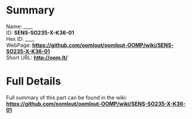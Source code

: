 
Summary
=================
  
Name: ____    
ID: __SENS-SO235-X-K36-01__   
Hex ID: ____   
WebPage: __https://github.com/oomlout/oomlout-OOMP/wiki/SENS-SO235-X-K36-01__   
Short URL: __http://oom.lt/__   

Full Details
==========================
Full summary of this part can be found in the wiki:   
__https://github.com/oomlout/oomlout-OOMP/wiki/SENS-SO235-X-K36-01__    

